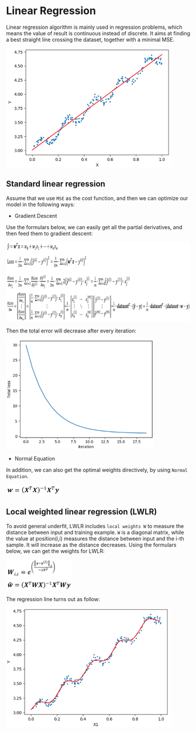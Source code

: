 # Linear Regression

Linear regression algorithm is mainly used in regression problems, which means the value of result is continuous instead of discrete.
It aims at finding a best straight line crossing the dataset, together with a minimal MSE. 

<img width='450' height='326' src="https://github.com/Kobeyond/Codes-for-Machine-Learning/blob/master/Linear%20Regression/data/regression_line.png"/>

## Standard linear regression

Assume that we use `MSE` as the cost function, and then we can optimize our model in the following ways: 


- Gradient Descent

Use the formulars below, we can easily get all the partial derivatives, and then feed them to gradient descent:

<img width='950' height='217' src="https://github.com/Kobeyond/Codes-for-Machine-Learning/blob/master/Linear%20Regression/data/linear_formular.png"/>

Then the total error will decrease after every iteration:

<img width='405' height='300' src="https://github.com/Kobeyond/Codes-for-Machine-Learning/blob/master/Linear%20Regression/data/learning_curve.png"/>


- Normal Equation

In addition, we can also get the optimal weights directively, by using `Normal Equation`.

<img width='150' height='30' src="https://github.com/Kobeyond/Codes-for-Machine-Learning/blob/master/Linear%20Regression/data/normal_equation.png"/>


## Local weighted linear regression (LWLR)
To avoid general underfit, LWLR includes `local weights W` to measure the distance between input and training example. `W` is a diagonal  matrix, while the value at position(i,i) measures the distance between input and the i-th sample. It will increase as the distance decreases. Using the formulars below, we can get the weights for LWLR:

<img width='180' height='83' src="https://github.com/Kobeyond/Codes-for-Machine-Learning/blob/master/Linear%20Regression/data/LWLR.png"/>


The regression line turns out as follow:

<img width='450' height='326' src="https://github.com/Kobeyond/Codes-for-Machine-Learning/blob/master/Linear%20Regression/data/lwlr.png"/>


